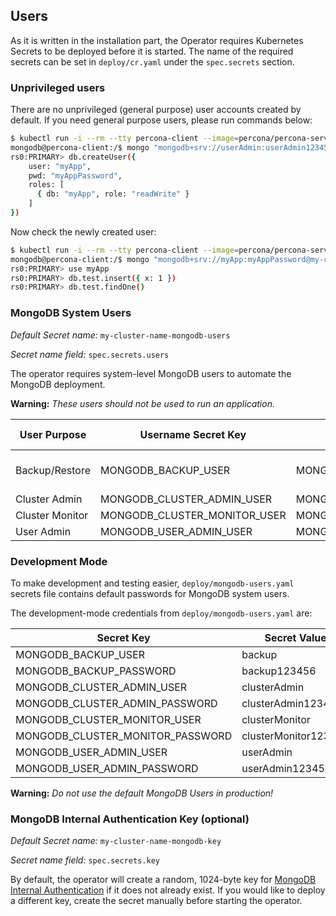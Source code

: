 Users
------------------------

As it is written in the installation part, the Operator requires Kubernetes Secrets to be deployed before it is started. The name of the required secrets can be set in `deploy/cr.yaml` under the `spec.secrets` section.

### Unprivileged users

There are no unprivileged (general purpose) user accounts created by default.
If you need general purpose users, please run commands below:
```bash
$ kubectl run -i --rm --tty percona-client --image=percona/percona-server-mongodb:3.6 --restart=Never -- bash -il
mongodb@percona-client:/$ mongo "mongodb+srv://userAdmin:userAdmin123456@my-cluster-name-rs0.psmdb.svc.cluster.local/admin?replicaSet=rs0&ssl=false"
rs0:PRIMARY> db.createUser({
    user: "myApp",
    pwd: "myAppPassword",
    roles: [
      { db: "myApp", role: "readWrite" }
    ]
})
```

Now check the newly created user:
```bash
$ kubectl run -i --rm --tty percona-client --image=percona/percona-server-mongodb:3.6 --restart=Never -- bash -il
mongodb@percona-client:/$ mongo "mongodb+srv://myApp:myAppPassword@my-cluster-name-rs0.psmdb.svc.cluster.local/admin?replicaSet=rs0&ssl=false"
rs0:PRIMARY> use myApp
rs0:PRIMARY> db.test.insert({ x: 1 })
rs0:PRIMARY> db.test.findOne()
```

### MongoDB System Users

*Default Secret name:* `my-cluster-name-mongodb-users`

*Secret name field:* `spec.secrets.users`

The operator requires system-level MongoDB users to automate the MongoDB deployment. 

**Warning:** *These users should not be used to run an application.*


|User Purpose   | Username Secret Key | Password Secret Key     | MongoDB Role                    |
|---------------|---------------------|-------------------------|---------------------------------|
|Backup/Restore | MONGODB_BACKUP_USER | MONGODB_BACKUP_PASSWORD | [backup](https://docs.mongodb.com/manual/reference/built-in-roles/#backup), [clusterMonitor](https://docs.mongodb.com/manual/reference/built-in-roles/#clusterMonitor), [restore](https://docs.mongodb.com/manual/reference/built-in-roles/#restore) |
|Cluster Admin  | MONGODB_CLUSTER_ADMIN_USER | MONGODB_CLUSTER_ADMIN_PASSWORD | [clusterAdmin](https://docs.mongodb.com/manual/reference/built-in-roles/#clusterAdmin)      |
|Cluster Monitor| MONGODB_CLUSTER_MONITOR_USER| MONGODB_CLUSTER_MONITOR_PASSWORD | [clusterMonitor](https://docs.mongodb.com/manual/reference/built-in-roles/#clusterMonitor) |
|User Admin     | MONGODB_USER_ADMIN_USER    | MONGODB_USER_ADMIN_PASSWORD    | [userAdmin](https://docs.mongodb.com/manual/reference/built-in-roles/#userAdmin)         |

### Development Mode

To make development and testing easier, `deploy/mongodb-users.yaml` secrets file contains default passwords for MongoDB system users.

The development-mode credentials from `deploy/mongodb-users.yaml` are:

|Secret Key                      | Secret Value |
|--------------------------------|--------------|
|MONGODB_BACKUP_USER             | backup       |
|MONGODB_BACKUP_PASSWORD         | backup123456 |
|MONGODB_CLUSTER_ADMIN_USER      | clusterAdmin |
|MONGODB_CLUSTER_ADMIN_PASSWORD  | clusterAdmin123456  |
|MONGODB_CLUSTER_MONITOR_USER    | clusterMonitor      |
|MONGODB_CLUSTER_MONITOR_PASSWORD| clusterMonitor123456|
|MONGODB_USER_ADMIN_USER         | userAdmin       |
|MONGODB_USER_ADMIN_PASSWORD     | userAdmin123456 |

**Warning:** *Do not use the default MongoDB Users in production!*

### MongoDB Internal Authentication Key (optional)

*Default Secret name:* `my-cluster-name-mongodb-key`

*Secret name field:* `spec.secrets.key`

By default, the operator will create a random, 1024-byte key for [MongoDB Internal Authentication](https://docs.mongodb.com/manual/core/security-internal-authentication/) if it does not already exist. If you would like to deploy a different key, create the secret manually before starting the operator.
